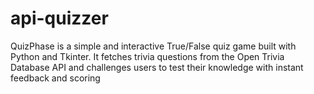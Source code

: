 # api-quizzer
QuizPhase is a simple and interactive True/False quiz game built with Python and Tkinter. It fetches trivia questions from the Open Trivia Database API and challenges users to test their knowledge with instant feedback and scoring
